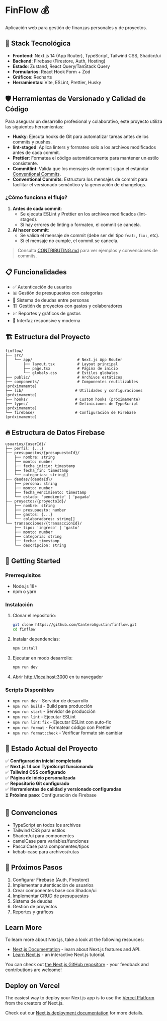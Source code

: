 # FinFlow 💰

Aplicación web para gestión de finanzas personales y de proyectos.

## 🚀 Stack Tecnológica

- **Frontend**: Next.js 14 (App Router), TypeScript, Tailwind CSS, Shadcn/ui
- **Backend**: Firebase (Firestore, Auth, Hosting)
- **Estado**: Zustand, React Query/TanStack Query
- **Formularios**: React Hook Form + Zod
- **Gráficos**: Recharts
- **Herramientas**: Vite, ESLint, Prettier, Husky

## 🛡️ Herramientas de Versionado y Calidad de Código

Para asegurar un desarrollo profesional y colaborativo, este proyecto utiliza las siguientes herramientas:

- **Husky**: Ejecuta hooks de Git para automatizar tareas antes de los commits y pushes.
- **lint-staged**: Aplica linters y formateo solo a los archivos modificados antes de cada commit.
- **Prettier**: Formatea el código automáticamente para mantener un estilo consistente.
- **Commitlint**: Valida que los mensajes de commit sigan el estándar [Conventional Commits](https://www.conventionalcommits.org/).
- **Conventional Commits**: Estructura los mensajes de commit para facilitar el versionado semántico y la generación de changelogs.

### ¿Cómo funciona el flujo?

1. **Antes de cada commit**:
   - Se ejecuta ESLint y Prettier en los archivos modificados (lint-staged).
   - Si hay errores de linting o formateo, el commit se cancela.
2. **Al hacer commit**:
   - Se valida el mensaje de commit (debe ser del tipo `feat:`, `fix:`, etc).
   - Si el mensaje no cumple, el commit se cancela.

> Consulta [CONTRIBUTING.md](./CONTRIBUTING.md) para ver ejemplos y convenciones de commits.

## 📋 Funcionalidades

- ✅ Autenticación de usuarios
- 📊 Gestión de presupuestos con categorías
- 💸 Sistema de deudas entre personas
- 🏗️ Gestión de proyectos con gastos y colaboradores
- 📈 Reportes y gráficos de gastos
- 📱 Interfaz responsive y moderna

## 🏗️ Estructura del Proyecto

```
finflow/
├── src/
│   └── app/                    # Next.js App Router
│       ├── layout.tsx          # Layout principal
│       ├── page.tsx            # Página de inicio
│       └── globals.css         # Estilos globales
├── public/                     # Archivos estáticos
├── components/                 # Componentes reutilizables (próximamente)
├── lib/                       # Utilidades y configuraciones (próximamente)
├── hooks/                     # Custom hooks (próximamente)
├── types/                     # Definiciones de TypeScript (próximamente)
└── firebase/                  # Configuración de Firebase (próximamente)
```

## 🔥 Estructura de Datos Firebase

```
usuarios/{userId}/
├── perfil: {...}
├── presupuestos/{presupuestoId}/
│   ├── nombre: string
│   ├── monto: number
│   ├── fecha_inicio: timestamp
│   ├── fecha_fin: timestamp
│   └── categorias: string[]
├── deudas/{deudaId}/
│   ├── persona: string
│   ├── monto: number
│   ├── fecha_vencimiento: timestamp
│   └── estado: 'pendiente' | 'pagada'
├── proyectos/{proyectoId}/
│   ├── nombre: string
│   ├── presupuesto: number
│   ├── gastos: {...}
│   └── colaboradores: string[]
└── transacciones/{transaccionId}/
    ├── tipo: 'ingreso' | 'gasto'
    ├── monto: number
    ├── categoria: string
    ├── fecha: timestamp
    └── descripcion: string
```

## 🚀 Getting Started

### Prerrequisitos

- Node.js 18+
- npm o yarn

### Instalación

1. Clonar el repositorio:

   ```bash
   git clone https://github.com/CanteroAgustin/finflow.git
   cd finflow
   ```

2. Instalar dependencias:

   ```bash
   npm install
   ```

3. Ejecutar en modo desarrollo:

   ```bash
   npm run dev
   ```

4. Abrir [http://localhost:3000](http://localhost:3000) en tu navegador

### Scripts Disponibles

- `npm run dev` - Servidor de desarrollo
- `npm run build` - Build para producción
- `npm run start` - Servidor de producción
- `npm run lint` - Ejecutar ESLint
- `npm run lint:fix` - Ejecutar ESLint con auto-fix
- `npm run format` - Formatear código con Prettier
- `npm run format:check` - Verificar formato sin cambiar

## 🎯 Estado Actual del Proyecto

✅ **Configuración inicial completada**  
✅ **Next.js 14 con TypeScript funcionando**  
✅ **Tailwind CSS configurado**  
✅ **Página de inicio personalizada**  
✅ **Repositorio Git configurado**  
✅ **Herramientas de calidad y versionado configuradas**  
⏳ **Próximo paso**: Configuración de Firebase

## 📝 Convenciones

- TypeScript en todos los archivos
- Tailwind CSS para estilos
- Shadcn/ui para componentes
- camelCase para variables/funciones
- PascalCase para componentes/tipos
- kebab-case para archivos/rutas

## 🔄 Próximos Pasos

1. Configurar Firebase (Auth, Firestore)
2. Implementar autenticación de usuarios
3. Crear componentes base con Shadcn/ui
4. Implementar CRUD de presupuestos
5. Sistema de deudas
6. Gestión de proyectos
7. Reportes y gráficos

## Learn More

To learn more about Next.js, take a look at the following resources:

- [Next.js Documentation](https://nextjs.org/docs) - learn about Next.js features and API.
- [Learn Next.js](https://nextjs.org/learn) - an interactive Next.js tutorial.

You can check out [the Next.js GitHub repository](https://github.com/vercel/next.js) - your feedback and contributions are welcome!

## Deploy on Vercel

The easiest way to deploy your Next.js app is to use the [Vercel Platform](https://vercel.com/new?utm_medium=default-template&filter=next.js&utm_source=create-next-app&utm_campaign=create-next-app-readme) from the creators of Next.js.

Check out our [Next.js deployment documentation](https://nextjs.org/docs/app/building-your-application/deploying) for more details.
